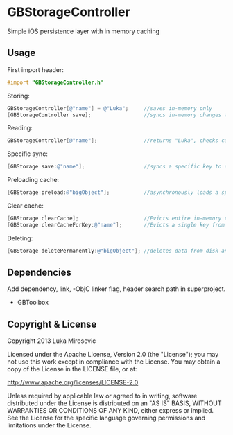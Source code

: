GBStorageController
============

Simple iOS persistence layer with in memory caching

Usage
------------

First import header:

```objective-c
#import "GBStorageController.h"
```

Storing:

```objective-c
GBStorageController[@"name"] = @"Luka";		//saves in-memory only
[GBStorageController save];					//syncs in-memory changes to disk
```

Reading:

```objective-c
GBStorageController[@"name"];				//returns "Luka", checks cache first, if not found reads from disk
```

Specific sync:
```objective-c
[GBStorage save:@"name"];					//syncs a specific key to disk
```

Preloading cache:
```objective-c
[GBStorage preload:@"bigObject"];			//asynchronously loads a specific key into memory for fast future access
```

Clear cache:
```objective-c
[GBStorage clearCache];						//Evicts entire in-memory cache, but leaves files on disk. e.g. in low memory situations
[GBStorage clearCacheForKey:@"name"];		//Evicts a single key from the in-memory cache
```

Deleting:
```objective-c
[GBStorage deletePermanently:@"bigObject"];	//deletes data from disk and cache
```

Dependencies
------------

Add dependency, link, -ObjC linker flag, header search path in superproject.

* GBToolbox

Copyright & License
------------

Copyright 2013 Luka Mirosevic

Licensed under the Apache License, Version 2.0 (the "License"); you may not use this work except in compliance with the License. You may obtain a copy of the License in the LICENSE file, or at:

http://www.apache.org/licenses/LICENSE-2.0

Unless required by applicable law or agreed to in writing, software distributed under the License is distributed on an "AS IS" BASIS, WITHOUT WARRANTIES OR CONDITIONS OF ANY KIND, either express or implied. See the License for the specific language governing permissions and limitations under the License.